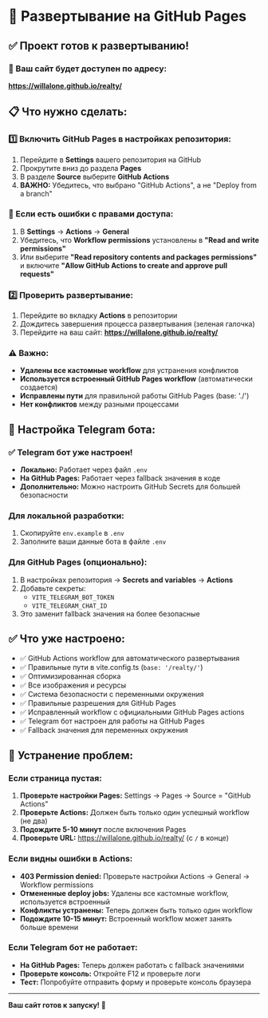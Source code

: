 # 🚀 Развертывание на GitHub Pages

## ✅ Проект готов к развертыванию!

### 🔗 Ваш сайт будет доступен по адресу:
**https://willalone.github.io/realty/**

## 📋 Что нужно сделать:

### 1️⃣ Включить GitHub Pages в настройках репозитория:
1. Перейдите в **Settings** вашего репозитория на GitHub
2. Прокрутите вниз до раздела **Pages**
3. В разделе **Source** выберите **GitHub Actions**
4. **ВАЖНО:** Убедитесь, что выбрано "GitHub Actions", а не "Deploy from a branch"

### 🔧 Если есть ошибки с правами доступа:
1. В **Settings** → **Actions** → **General**
2. Убедитесь, что **Workflow permissions** установлены в **"Read and write permissions"**
3. Или выберите **"Read repository contents and packages permissions"** и включите **"Allow GitHub Actions to create and approve pull requests"**

### 2️⃣ Проверить развертывание:
1. Перейдите во вкладку **Actions** в репозитории
2. Дождитесь завершения процесса развертывания (зеленая галочка)
3. Перейдите на ваш сайт: **https://willalone.github.io/realty/**

### ⚠️ Важно:
- **Удалены все кастомные workflow** для устранения конфликтов
- **Используется встроенный GitHub Pages workflow** (автоматически создается)
- **Исправлены пути** для правильной работы GitHub Pages (base: './')
- **Нет конфликтов** между разными процессами

## 🔧 Настройка Telegram бота:

### ✅ Telegram бот уже настроен!
- **Локально:** Работает через файл `.env`
- **На GitHub Pages:** Работает через fallback значения в коде
- **Дополнительно:** Можно настроить GitHub Secrets для большей безопасности

### Для локальной разработки:
1. Скопируйте `env.example` в `.env`
2. Заполните ваши данные бота в файле `.env`

### Для GitHub Pages (опционально):
1. В настройках репозитория → **Secrets and variables** → **Actions**
2. Добавьте секреты:
   - `VITE_TELEGRAM_BOT_TOKEN`
   - `VITE_TELEGRAM_CHAT_ID`
3. Это заменит fallback значения на более безопасные

## ✅ Что уже настроено:

- ✅ GitHub Actions workflow для автоматического развертывания
- ✅ Правильные пути в vite.config.ts (`base: '/realty/'`)
- ✅ Оптимизированная сборка
- ✅ Все изображения и ресурсы
- ✅ Система безопасности с переменными окружения
- ✅ Правильные разрешения для GitHub Pages
- ✅ Исправленный workflow с официальными GitHub Pages actions
- ✅ Telegram бот настроен для работы на GitHub Pages
- ✅ Fallback значения для переменных окружения

## 🐛 Устранение проблем:

### Если страница пустая:
1. **Проверьте настройки Pages:** Settings → Pages → Source = "GitHub Actions"
2. **Проверьте Actions:** Должен быть только один успешный workflow (не два)
3. **Подождите 5-10 минут** после включения Pages
4. **Проверьте URL:** https://willalone.github.io/realty/ (с `/` в конце)

### Если видны ошибки в Actions:
- **403 Permission denied:** Проверьте настройки Actions → General → Workflow permissions
- **Отмененные deploy jobs:** Удалены все кастомные workflow, используется встроенный
- **Конфликты устранены:** Теперь должен быть только один workflow
- **Подождите 10-15 минут:** Встроенный workflow может занять больше времени

### Если Telegram бот не работает:
- **На GitHub Pages:** Теперь должен работать с fallback значениями
- **Проверьте консоль:** Откройте F12 и проверьте логи
- **Тест:** Попробуйте отправить форму и проверьте консоль браузера

---
**Ваш сайт готов к запуску! 🎉**
